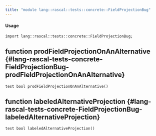 ```yaml
---
title: "module lang::rascal::tests::concrete::FieldProjectionBug"
---
```


#### Usage

`import lang::rascal::tests::concrete::FieldProjectionBug;`


## function prodFieldProjectionOnAnAlternative {#lang-rascal-tests-concrete-FieldProjectionBug-prodFieldProjectionOnAnAlternative}

```rascal
test bool prodFieldProjectionOnAnAlternative()

```

## function labeledAlternativeProjection {#lang-rascal-tests-concrete-FieldProjectionBug-labeledAlternativeProjection}

```rascal
test bool labeledAlternativeProjection()

```

